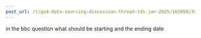 ```yaml
---
post_url: /t/ga4-data-sourcing-discussion-thread-tds-jan-2025/165959/38
---
```

in the bbc question what should be starting and the ending date
